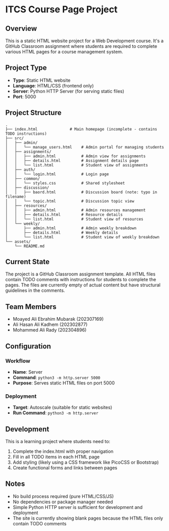 # ITCS Course Page Project

## Overview
This is a static HTML website project for a Web Development course. It's a GitHub Classroom assignment where students are required to complete various HTML pages for a course management system.

## Project Type
- **Type**: Static HTML website
- **Language**: HTML/CSS (frontend only)
- **Server**: Python HTTP Server (for serving static files)
- **Port**: 5000

## Project Structure
```
.
├── index.html              # Main homepage (incomplete - contains TODO instructions)
├── src/
│   ├── admin/
│   │   └── manage_users.html    # Admin portal for managing students
│   ├── assignments/
│   │   ├── admin.html           # Admin view for assignments
│   │   ├── details.html         # Assignment details page
│   │   └── list.html            # Student view of assignments
│   ├── auth/
│   │   └── login.html           # Login page
│   ├── common/
│   │   └── styles.css           # Shared stylesheet
│   ├── discussion/
│   │   ├── baord.html           # Discussion board (note: typo in filename)
│   │   └── topic.html           # Discussion topic view
│   ├── resources/
│   │   ├── admin.html           # Admin resources management
│   │   ├── details.html         # Resource details
│   │   └── list.html            # Student view of resources
│   └── weekly/
│       ├── admin.html           # Admin weekly breakdown
│       ├── details.html         # Weekly details
│       └── list.html            # Student view of weekly breakdown
└── assets/
    └── README.md
```

## Current State
The project is a GitHub Classroom assignment template. All HTML files contain TODO comments with instructions for students to complete the pages. The files are currently empty of actual content but have structural guidelines in the comments.

## Team Members
- Moayed Ali Ebrahim Mubarak (202307169)
- Ali Hasan Ali Kadhem (202302877)  
- Mohammed Ali Rady (202304896)

## Configuration

### Workflow
- **Name**: Server
- **Command**: `python3 -m http.server 5000`
- **Purpose**: Serves static HTML files on port 5000

### Deployment
- **Target**: Autoscale (suitable for static websites)
- **Run Command**: `python3 -m http.server`

## Development
This is a learning project where students need to:
1. Complete the index.html with proper navigation
2. Fill in all TODO items in each HTML page
3. Add styling (likely using a CSS framework like PicoCSS or Bootstrap)
4. Create functional forms and links between pages

## Notes
- No build process required (pure HTML/CSS/JS)
- No dependencies or package manager needed
- Simple Python HTTP server is sufficient for development and deployment
- The site is currently showing blank pages because the HTML files only contain TODO comments
